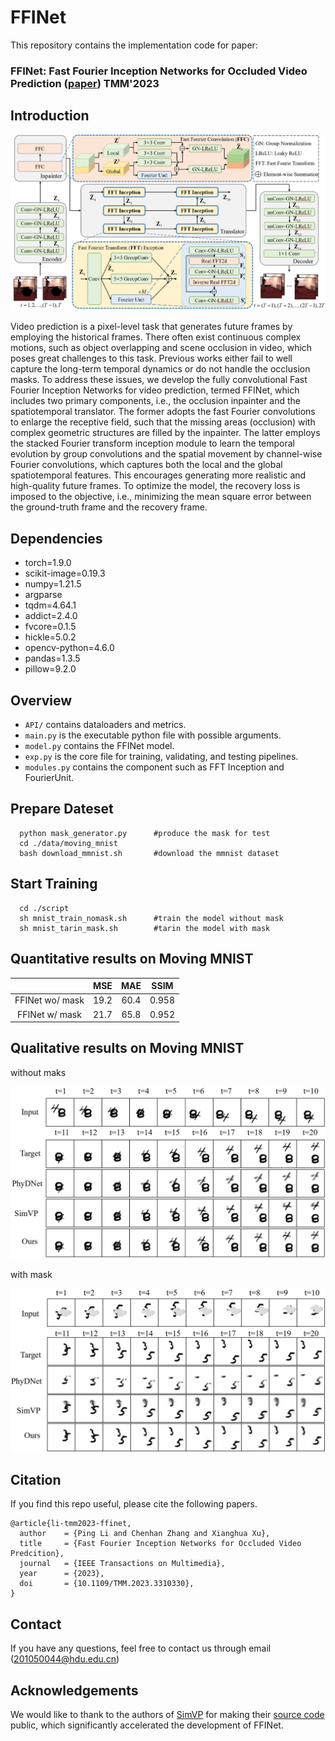 # FFINet

This repository contains the implementation code for paper:

### FFINet: Fast Fourier Inception Networks for Occluded Video Prediction  ([paper](https://arxiv.org/pdf/2306.10346.pdf)) TMM'2023
## Introduction

<p align="center">
    <img src="./readme_figures/overall_framework.png" width="600"> <br>
</p>

Video prediction is a pixel-level task that generates future frames by employing the historical frames. There often exist continuous complex motions, such as object overlapping and scene occlusion in video, which poses great challenges to this task. Previous works either fail to well capture the long-term temporal dynamics or do not handle the occlusion masks. To address these issues, we develop the fully convolutional Fast Fourier Inception Networks for video prediction, termed FFINet, which includes two primary components, i.e., the occlusion inpainter and the spatiotemporal translator. The former adopts the fast Fourier convolutions to enlarge the receptive field, such that the missing areas (occlusion) with complex geometric structures are filled by the inpainter. The latter employs the stacked Fourier transform inception module to learn the temporal evolution by group convolutions and the spatial movement by channel-wise Fourier convolutions, which captures both the local and the global spatiotemporal features. This encourages generating more realistic and high-quality future frames. To optimize the model, the recovery loss is imposed to the objective, i.e., minimizing the mean square error between the ground-truth frame and the recovery frame.

## Dependencies

* torch=1.9.0
* scikit-image=0.19.3
* numpy=1.21.5
* argparse
* tqdm=4.64.1
* addict=2.4.0
* fvcore=0.1.5
* hickle=5.0.2
* opencv-python=4.6.0
* pandas=1.3.5
* pillow=9.2.0

## Overview

* `API/` contains dataloaders and metrics.
* `main.py` is the executable python file with possible arguments.
* `model.py` contains the FFINet model.
* `exp.py` is the core file for training, validating, and testing pipelines.
* `modules.py` contains the component  such as FFT Inception and FourierUnit.

## Prepare Dateset

```
  python mask_generator.py      #produce the mask for test
  cd ./data/moving_mnist        
  bash download_mmnist.sh       #download the mmnist dataset
```

## Start Training

```
  cd ./script
  sh mnist_train_nomask.sh      #train the model without mask
  sh mnist_tarin_mask.sh        #tarin the model with mask
```

## Quantitative results on Moving MNIST

|                 | MSE  | MAE  | SSIM  |
|:---------------:|:----:|:----:|:-----:|
| FFINet wo/ mask | 19.2 | 60.4 | 0.958 |
| FFINet w/ mask  | 21.7 | 65.8 | 0.952 |

## Qualitative results on Moving MNIST

without maks

<p align="center">
    <img src="./readme_figures/qualitative_nomask.png" width="600"> <br>
</p>

with mask

<p align="center">
    <img src="./readme_figures/qualitative_mask.png" width="600"> <br>
</p>


## Citation

If you find this repo useful, please cite the following papers.
```
@article{li-tmm2023-ffinet,
  author    = {Ping Li and Chenhan Zhang and Xianghua Xu},
  title     = {Fast Fourier Inception Networks for Occluded Video Predcition},
  journal   = {IEEE Transactions on Multimedia},
  year      = {2023},
  doi       = {10.1109/TMM.2023.3310330},
}
```
## Contact
If you have any questions, feel free to contact us through email (201050044@hdu.edu.cn)

## Acknowledgements
We would like to thank to the authors of [SimVP](https://ieeexplore.ieee.org/stamp/stamp.jsp?tp=&arnumber=9879439) for making their [source code](https://github.com/gaozhangyang/SimVP-Simpler-yet-Better-Video-Prediction) public, which significantly accelerated the development of FFINet.
